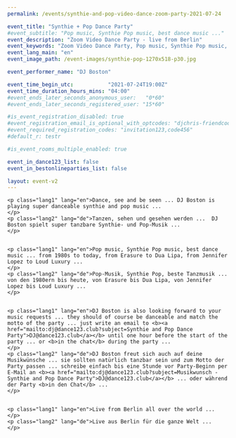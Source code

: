 ```yaml
---
permalink: /events/synthie-and-pop-video-dance-zoom-party-2021-07-24

event_title: "Synthie + Pop Dance Party"
#event_subtitle: "Pop music, Synthie Pop music, best dance music ..."
event_description: "Zoom Video Dance Party - live from Berlin"
event_keywords: "Zoom Video Dance Party, Pop music, Synthie Pop music, best dance music, 1980s"
event_lang_main: "en"
event_image_path: /event-images/synthie-pop-1270x518-p30.jpg

event_performer_name: "DJ Boston"

event_time_begin_utc:           "2021-07-24T19:00Z"
event_time_duration_hours_mins: "04:00"
#event_ends_later_seconds_anonymous_user:   "0*60"
#event_ends_later_seconds_registered_user: "15*60"

#is_event_registration_disabled: true
#event_registration_email_is_optional_with_optcodes: "djchris-friendcode1,testcode123"
#event_required_registration_codes: "invitation123,code456"
#default_r: testr

#is_event_rooms_multiple_enabled: true

event_in_dance123_list: false
event_in_bestonlineparties_list: false

layout: event-v2
---
```



<div class="lang-show-one-or-all">

    <p class="lang1" lang="en">Dance, see and be seen ... DJ Boston is playing super danceable synthie and pop music ...
    </p>
    <p class="lang2" lang="de">Tanzen, sehen und gesehen werden ...  DJ Boston spielt super tanzbare Synthie- und Pop-Musik ...
    </p>


    <p class="lang1" lang="en">Pop music, Synthie Pop music, best dance music ... from 1980s to today, from Erasure to Dua Lipa, from Jennifer Lopez to Loud Luxury ...
    </p>
    <p class="lang2" lang="de">Pop-Musik, Synthie Pop, beste Tanzmusik ... von den 1980ern bis heute, von Erasure bis Dua Lipa, von Jennifer Lopez bis Loud Luxury ...
    </p>


    <p class="lang1" lang="en">DJ Boston is also looking forward to your music requests ... they should of course be danceable and match the motto of the party ... just write an email to <b><a href="mailto:dj@dance123.club?subject=Synthie and Pop Dance Party">DJ@dance123.club</a></b> until one hour before the start of the party ... or <b>in the chat</b> during the party ...
    </p>
    <p class="lang2" lang="de">DJ Boston freut sich auch auf deine Musikwünsche ... sie sollten natürlich tanzbar sein und zum Motto der Party passen ... schreibe einfach bis eine Stunde vor Party-Beginn per E-Mail an <b><a href="mailto:dj@dance123.club?subject=Musikwunsch - Synthie and Pop Dance Party">DJ@dance123.club</a></b> ... oder während der Party <b>in den Chat</b> ...
    </p>


    <p class="lang1" lang="en">Live from Berlin all over the world ...
    </p>
    <p class="lang2" lang="de">Live aus Berlin für die ganze Welt ...
    </p>

</div>

